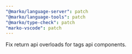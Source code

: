 ```yaml
---
"@marko/language-server": patch
"@marko/language-tools": patch
"@marko/type-check": patch
"marko-vscode": patch
---
```


Fix return api overloads for tags api components.
